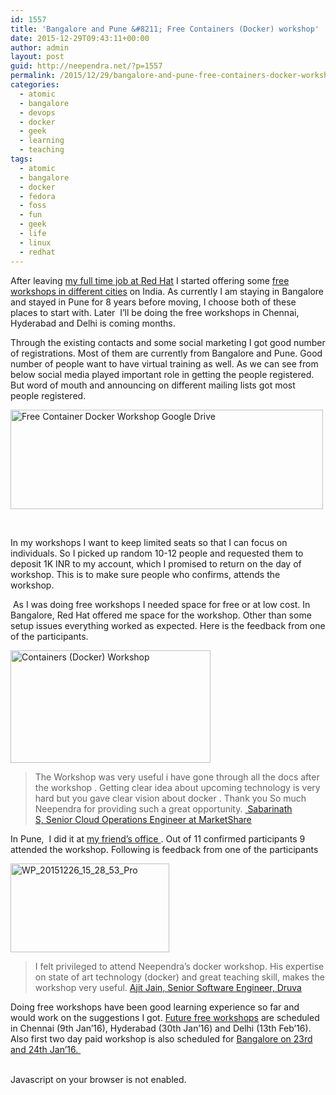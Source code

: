 ```yaml
---
id: 1557
title: 'Bangalore and Pune &#8211; Free Containers (Docker) workshop'
date: 2015-12-29T09:43:11+00:00
author: admin
layout: post
guid: http://neependra.net/?p=1557
permalink: /2015/12/29/bangalore-and-pune-free-containers-docker-workshop/
categories:
  - atomic
  - bangalore
  - devops
  - docker
  - geek
  - learning
  - teaching
tags:
  - atomic
  - bangalore
  - docker
  - fedora
  - foss
  - fun
  - geek
  - life
  - linux
  - redhat
---
```

After leaving [my full time job at Red Hat](http://neependra.net/?p=1517) I started offering some [free workshops in different cities](http://neependra.net/?p=1532) on India. As currently I am staying in Bangalore and stayed in Pune for 8 years before moving, I choose both of these places to start with. Later  I&#8217;ll be doing the free workshops in Chennai, Hyderabad and Delhi is coming months.
  
Through the existing contacts and some social marketing I got good number of registrations. Most of them are currently from Bangalore and Pune. Good number of people want to have virtual training as well. As we can see from below social media played important role in getting the people registered. But word of mouth and announcing on different mailing lists got most people registered.
  
<a title="Free Container Docker Workshop Google Drive" href="https://www.flickr.com/photos/neependra/23855370942/in/dateposted-public/" data-flickr-embed="true"><img class="aligncenter" src="https://farm2.staticflickr.com/1526/23855370942_e678e2c707.jpg" alt="Free Container Docker Workshop Google Drive" width="500" height="159" /></a>
  
&nbsp;
  
In my workshops I want to keep limited seats so that I can focus on individuals. So I picked up random 10-12 people and requested them to deposit 1K INR to my account, which I promised to return on the day of workshop. This is to make sure people who confirms, attends the workshop. 
  
 As I was doing free workshops I needed space for free or at low cost. In Bangalore, Red Hat offered me space for the workshop. Other than some setup issues everything worked as expected. Here is the feedback from one of the participants. 
  
<a title="Containers (Docker) Workshop" href="https://www.flickr.com/photos/neependra/albums/72157662642869551" data-flickr-embed="true"><img class="alignright" src="https://farm6.staticflickr.com/5679/23963373905_7448a205ed_m.jpg" alt="Containers (Docker) Workshop" width="320" height="180" /></a>

> The Workshop was very useful i have gone through all the docs after the workshop . Getting clear idea about upcoming technology is very hard but you gave clear vision about docker . Thank you So much Neependra for providing such a great opportunity. [ Sabarinath S, Senior Cloud Operations Engineer at MarketShare](https://www.linkedin.com/profile/view?id=AAEAAASmseoBKke2LVP5NP3vHL6VyoD5-onL858&authType=name&authToken=1MEr&trk=prof-proj-cc-name)
> 
> <div id="demographics" class="demographic-info adr editable-item">
>
> </div>

In Pune,  I did it at [my friend&#8217;s office ](http://www.mask365.in/). Out of 11 confirmed participants 9 attended the workshop. Following is feedback from one of the participants
  
<a title="WP_20151226_15_28_53_Pro" href="https://www.flickr.com/photos/neependra/23612726639/in/dateposted-public/" data-flickr-embed="true"><img class="alignleft" src="https://farm6.staticflickr.com/5681/23612726639_fd04f6f1e1_n.jpg" alt="WP_20151226_15_28_53_Pro" width="254" height="142" /></a>

> I felt privileged to attend Neependra&#8217;s docker workshop. His expertise on state of art technology (docker) and great teaching skill, makes the workshop very useful. [Ajit Jain, Senior Software Engineer, Druva](https://www.linkedin.com/in/ajit-jain-a638528)

Doing free workshops have been good learning experience so far and would work on the suggestions I got. [Future free workshops](http://neependra.net/?p=1532) are scheduled in Chennai (9th Jan&#8217;16), Hyderabad (30th Jan&#8217;16) and Delhi (13th Feb&#8217;16). Also first two day paid workshop is also scheduled for [Bangalore on 23rd and 24th Jan&#8217;16. ](https://www.townscript.com/e/containers-workshop)
  

  


<noscript>
  <br data-mce-bogus=&#8221;1&#8243;>
</noscript>

<noscript id="tsNoJsMsg">
  Javascript on your browser is not enabled.
</noscript>